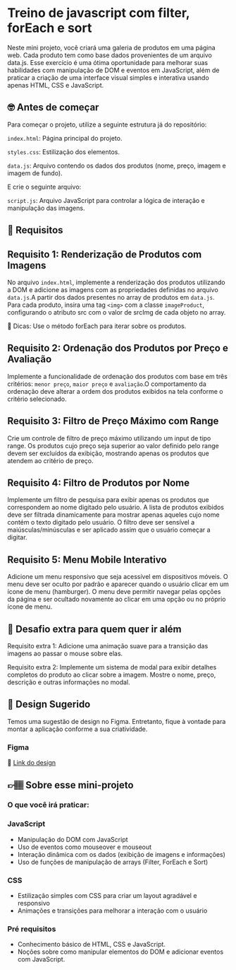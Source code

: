 # Treino de javascript com filter, forEach e sort

Neste mini projeto, você criará uma galeria de produtos em uma página web. Cada produto tem como base  dados provenientes de um arquivo data.js. Esse exercício é uma ótima oportunidade para melhorar suas habilidades com manipulação de DOM e eventos em JavaScript, além de praticar a criação de uma interface visual simples e interativa usando apenas HTML, CSS e JavaScript.

## 🤓 Antes de começar

Para começar o projeto, utilize a seguinte estrutura já do repositório:

`index.html`: Página principal do projeto.

`styles.css`: Estilização dos elementos.

`data.js`: Arquivo contendo os dados dos produtos (nome, preço, imagem e imagem de fundo).

E crie o seguinte arquivo:

`script.js`: Arquivo JavaScript para controlar a lógica de interação e manipulação das imagens.

## 🔨 Requisitos

## Requisito 1: Renderização de Produtos com Imagens
No arquivo `index.html`, implemente a renderização dos produtos utilizando a DOM e adicione as imagens com as propriedades definidas no arquivo `data.js`.A partir dos dados presentes no array de produtos em `data.js`. Para cada produto, insira uma tag `<img>` com a classe `imageProduct`, configurando o atributo src com o valor de srcImg de cada objeto no array.

  👀 Dicas:
Use o método forEach para iterar sobre os produtos.

## Requisito 2: Ordenação dos Produtos por Preço e Avaliação
Implemente a funcionalidade de ordenação dos produtos com base em três critérios: `menor preço`, `maior preço` e `avaliação`.O comportamento da ordenação deve alterar a ordem dos produtos exibidos na tela conforme o critério selecionado.

## Requisito 3: Filtro de Preço Máximo com Range
Crie um controle de filtro de preço máximo utilizando um input de tipo range. Os produtos cujo preço seja superior ao valor definido pelo range devem ser excluídos da exibição, mostrando apenas os produtos que atendem ao critério de preço.

## Requisito 4: Filtro de Produtos por Nome
Implemente um filtro de pesquisa para exibir apenas os produtos que correspondem ao nome digitado pelo usuário. A lista de produtos exibidos deve ser filtrada dinamicamente para mostrar apenas aqueles cujo nome contém o texto digitado pelo usuário. O filtro deve ser sensível a maiúsculas/minúsculas e ser aplicado assim que o usuário começar a digitar.

## Requisito 5: Menu Mobile Interativo
Adicione um menu responsivo que seja acessível em dispositivos móveis. O menu deve ser oculto por padrão e aparecer quando o usuário clicar em um ícone de menu (hamburger). O menu deve permitir navegar pelas opções da página e ser ocultado novamente ao clicar em uma opção ou no próprio ícone de menu.

## 🔨 Desafio extra para quem quer ir além

Requisito extra 1: Adicione uma animação suave para a transição das imagens ao passar o mouse sobre elas.

Requisito extra 2: Implemente um sistema de modal para exibir detalhes completos do produto ao clicar sobre a imagem. Mostre o nome, preço, descrição e outras informações no modal.

## 🎨 Design Sugerido

Temos uma sugestão de design no Figma. Entretanto, fique à vontade para montar a aplicação conforme a sua criatividade.

### Figma

🔗 [Link do design](https://www.figma.com/community/file/1446265657290370041)

## 👉🏽 Sobre esse mini-projeto

### O que você irá praticar:

### JavaScript
- Manipulação do DOM com JavaScript
- Uso de eventos como mouseover e mouseout
- Interação dinâmica com os dados (exibição de imagens e informações)
- Uso de funções de manipulação de arrays (Filter, ForEach e Sort)

### CSS
- Estilização simples com CSS para criar um layout agradável e responsivo
- Animações e transições para melhorar a interação com o usuário

### Pré requisitos
- Conhecimento básico de HTML, CSS e JavaScript.
- Noções sobre como manipular elementos do DOM e adicionar eventos com JavaScript.
